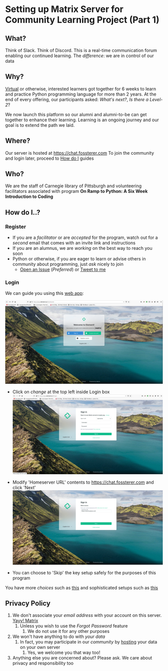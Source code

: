 # Setting up Matrix Server for Community Learning Project (Part 1)

## What?

Think of Slack. Think of Discord. This is a real-time communication forum enabling our continued learning.
The *difference*: we are in control of our data

## Why?

[Virtual](https://www.carnegielibrary.org/event/virtual-on-ramp-to-python-a-six-week-introduction-to-coding-2/) or otherwise, interested learners got together for 6 weeks to learn and practice Python programming language for more than 2 years. At the end of every offering, our participants asked: *What's next?*, *Is there a Level-2*?

We now launch this platform so our alumni and alumni-to-be can get together to enhance their learning. Learning is an ongoing journey and our goal is to extend the path we laid.

## Where?

Our server is hosted at <https://chat.fossterer.com>
To join the community and login later, proceed to [How do I](##how-do-i) guides

## Who?

We are the staff of Carnegie library of Pittsburgh and volunteering facilitators associated with program **On Ramp to Python: A Six Week Introduction to Coding**

## How do I..?

### Register

- If you are a *facilitator* or are *accepted* for the program, watch out for a *second* email that comes with an invite link and instructions
- If you are an alumnus, we are *working* on the best way to reach you soon
- Python or otherwise, if you are eager to learn or advise others in community about programming, just *ask* nicely to join
  - [Open an Issue](https://github.com/fossterer/fossterer.github.io/issues) (*Preferred*) or [Tweet to me](https://twitter.com/SVRSN_Shashank)

### Login

We can guide you using this [web app](https://app.element.io):

![Element webapp home screen](../images/element-home-screen.png)

- Click on *change* at the top left inside Login box
![Element change server option](../images/element-change-server.png)

- Modify 'Homeserver URL' contents to <https://chat.fossterer.com> and click 'Next'
![Element change server name](../images/element-server-name.png)

- You can choose to 'Skip' the key setup safely for the purposes of this program

You  have more *choices* such as [this](https://matrix.org/clients) and sophisticated setups such as [this](https://matrix.org/bridges/)

## Privacy Policy

1. We don't associate your *email address* with your account on this server. [Yayy! Matrix](https://matrix.org/faq/)
   1. Unless you wish to use the *Forgot Password* feature
      1. We do not use it for any other purposes
2. We won't have anything to do with *your data*
   1. In fact, you may participate in our *community* by [hosting](https://matrix.org/faq/#self-hosting) your data on your own server
      1. Yes, we welcome you that way too!
3. Anything else you are concerned about? Please ask. We care about privacy and responsibility too
